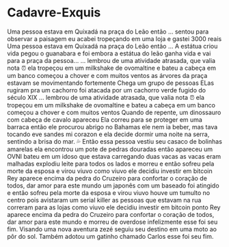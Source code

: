# Cadavre-Exquis


Uma pessoa estava em Quixadá na praça do Leão então ... 
sentou para observar a paisagem
eu acabei tropeçando em uma loja e gastei 3000 reais
Uma pessoa estava em Quixadá na praça do Leão então ...
A estátua criou vida
pegou o guanabara e foi embora
a estátua do leão ganha vida e vai para a praça da pessoa...
... lembrou de uma atividade atrasada, que valia nota :alarm_clock:
ela tropeçou em um milkshake de ovomaltine e bateu a cabeça em um banco
começou a chover e com muitos ventos
as árvores da praça estavam se movimentando fortemente 
Chega um grupo de pessoas
ELas rugiram pra um cachorro
foi atacada por um cachorro verde fugido do século XIX
... lembrou de uma atividade atrasada, que valia nota :alarm_clock:
ela tropeçou em um milkshake de ovomaltine e bateu a cabeça em um banco
começou a chover e com muitos ventos
Quando de repente, um dinossauro com cabeça de cavalo apareceu
Ela correu para se proteger em uma barraca
então ele procurou abrigo no Bahamas
ele nem ia beber, mas tava tocando eve sandes mi corazon
e ela decide dormir uma noite na serra, sentindo a brisa do mar. :sweat_drops:
Então essa pessoa vestiu seu casaco de bolinhas amarelas
ela encontrou um pote de pedras douradas
então apareceu um OVNI
bateu em um idoso
que estava carregando duas vacas
as vacas eram malhadas
explodiu leite para todos os lados
e morreu
e então sofreu pela morte da esposa e virou viuvo
como viuvo ele decidiu investir em bitcoin
Rey aparece encima da pedra do Cruzeiro para confortar o coração de todos, dar amor para este mundo 
um japonês com um baseado foi atingido
e então sofreu pela morte da esposa e virou viuvo
houve um tumulto no centro pois avistaram um serial killer
as pessoas que estavam na rua correram para as lojas 
como viuvo ele decidiu investir em bitcoin
ponto
Rey aparece encima da pedra do Cruzeiro para confortar o coração de todos, dar amor para este mundo
e morreu de overdose
infelizmente
esse foi seu fim.
Visando uma nova aventura zezé seguiu seu destino
em uma moto ao pôr do sol. Também adotou um gatinho chamado Carlos
esse foi seu fim.